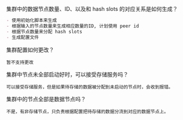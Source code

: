集群中的数据节点数量、ID、以及和 hash slots 的对应关系是如何生成？
```md
- 使用初始化脚本来生成
- 根据输入的节点数量来生成相应数量的ID, 计划使用 peer id
- 根据节点数量来分配 hash slots
- 生成配置文件
```

集群配置如何更改？
```
暂不支持更改
```

集群中节点未全部启动好时，可以接受存储服务吗？
```
可以接受存储服务，但是如果待存储的数据被分配到未启动的节点时，会收到报错。
```

集群中的节点全部是数据节点吗？
```
不是，有非存储节点，只负责根据配置把待存储的数据分流到对应的数据节点上。
```